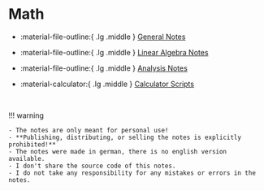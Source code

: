 # Math

<div class="grid cards single-row" markdown>

-   :material-file-outline:{ .lg .middle } [General Notes](general.md)

-   :material-file-outline:{ .lg .middle } [Linear Algebra Notes](linear-algebra.md)

-   :material-file-outline:{ .lg .middle } [Analysis Notes](analysis.md)

-   :material-calculator:{ .lg .middle } [Calculator Scripts](calculator-scripts.md)

</div>

<br>

!!! warning

    - The notes are only meant for personal use!
    - **Publishing, distributing, or selling the notes is explicitly prohibited!**
    - The notes were made in german, there is no english version available.
    - I don't share the source code of this notes.
    - I do not take any responsibility for any mistakes or errors in the notes.
